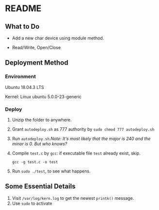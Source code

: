 # README

## What to Do

- Add a new char device using module method.

- Read/Write, Open/Close

## Deployment Method

### Environment

Ubuntu 18.04.3 LTS

Kernel: Linux ubuntu 5.0.0-23-generic

### Deploy

1. Unzip the folder to anywhere.

2. Grant `autodeploy.sh` as 777 authority by `sudo chmod 777 autodeploy.sh`

3. Run `autodeploy.sh`.*Note: It's most likely that the major is 240 and the minor is 0. But who knows?*

4. Compile `test.c` by `gcc`: if executable file `test` already exist, skip.

   `gcc -g test.c -o test`

5. Run `sudo ./test`, to see what happens. 

## Some Essential Details

1. Visit `/var/log/kern.log` to get the newest `printk()` message.
2. Use `sudo` to activate